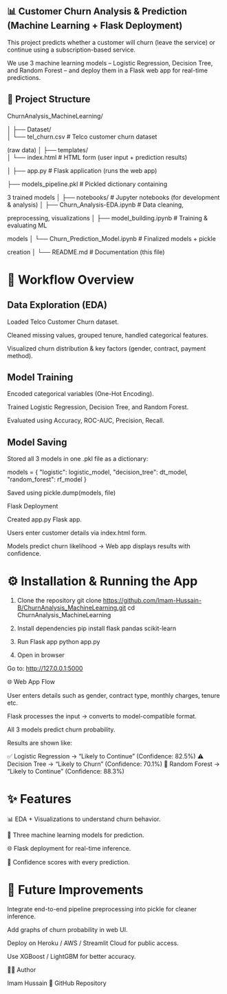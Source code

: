 ## 📊 Customer Churn Analysis & Prediction (Machine Learning + Flask Deployment)

This project predicts whether a customer will churn (leave the service) or continue using a subscription-based service.

We use 3 machine learning models – Logistic Regression, Decision Tree, and Random Forest – and deploy them in a Flask web app for real-time predictions.

## 📂 Project Structure
ChurnAnalysis_MachineLearning/

│
├── Dataset/                       
│   └── tel_churn.csv              # Telco customer churn dataset 

(raw data)
│
├── templates/                     
│   └── index.html                 # HTML form (user input + prediction results)

│
├── app.py                         # Flask application (runs the web app)

├── models_pipeline.pkl            # Pickled dictionary containing 

3 trained models
│
├── notebooks/                     # Jupyter notebooks (for development & analysis)
│   ├── Churn_Analysis-EDA.ipynb   # Data cleaning, 

preprocessing, visualizations
│   ├── model_building.ipynb      # Training & evaluating ML 

models
│   └── Churn_Prediction_Model.ipynb # Finalized models + pickle 

creation
│
└── README.md             # Documentation (this file)

# 🚀 Workflow Overview

## Data Exploration (EDA)

Loaded Telco Customer Churn dataset.

Cleaned missing values, grouped tenure, handled categorical features.

Visualized churn distribution & key factors (gender, contract, payment method).

## Model Training

Encoded categorical variables (One-Hot Encoding).

Trained Logistic Regression, Decision Tree, and Random Forest.

Evaluated using Accuracy, ROC-AUC, Precision, Recall.

## Model Saving

Stored all 3 models in one .pkl file as a dictionary:

models = {
  "logistic": logistic_model,
  "decision_tree": dt_model,
  "random_forest": rf_model
}


Saved using pickle.dump(models, file)

Flask Deployment

Created app.py Flask app.

Users enter customer details via index.html form.

Models predict churn likelihood → Web app displays results with confidence.

# ⚙️ Installation & Running the App
1. Clone the repository
git clone https://github.com/Imam-Hussain-B/ChurnAnalysis_MachineLearning.git
cd ChurnAnalysis_MachineLearning

2. Install dependencies
pip install flask pandas scikit-learn

3. Run Flask app
python app.py

4. Open in browser

Go to: http://127.0.0.1:5000

🌐 Web App Flow

User enters details such as gender, contract type, monthly charges, tenure etc.

Flask processes the input → converts to model-compatible format.

All 3 models predict churn probability.

Results are shown like:

✅ Logistic Regression → “Likely to Continue” (Confidence: 82.5%)
⚠️ Decision Tree → “Likely to Churn” (Confidence: 70.1%)
🌳 Random Forest → “Likely to Continue” (Confidence: 88.3%)

# ✨ Features

📊 EDA + Visualizations to understand churn behavior.

🤖 Three machine learning models for prediction.

🌐 Flask deployment for real-time inference.

🎯 Confidence scores with every prediction.

# 🔮 Future Improvements

Integrate end-to-end pipeline preprocessing into pickle for cleaner inference.

Add graphs of churn probability in web UI.

Deploy on Heroku / AWS / Streamlit Cloud for public access.

Use XGBoost / LightGBM for better accuracy.

👨‍💻 Author

Imam Hussain
📌 GitHub Repository
